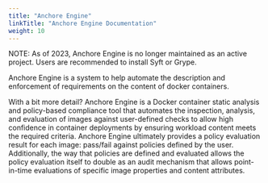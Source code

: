 ```yaml
---
title: "Anchore Engine"
linkTitle: "Anchore Engine Documentation"
weight: 10
---
```


NOTE: As of 2023, Anchore Engine is no longer maintained as an active project. Users are recommended to install Syft or Grype.

Anchore Engine is a system to help automate the description and enforcement of requirements on the content of docker containers.

With a bit more detail? Anchore Engine is a Docker container static analysis and policy-based compliance tool that automates the inspection, analysis, and evaluation of images against user-defined checks to allow high confidence in container deployments by ensuring workload content meets the required criteria. Anchore Engine ultimately provides a policy evaluation result for each image: pass/fail against policies defined by the user. Additionally, the way that policies are defined and evaluated allows the policy evaluation itself to double as an audit mechanism that allows point-in-time evaluations of specific image properties and content attributes.